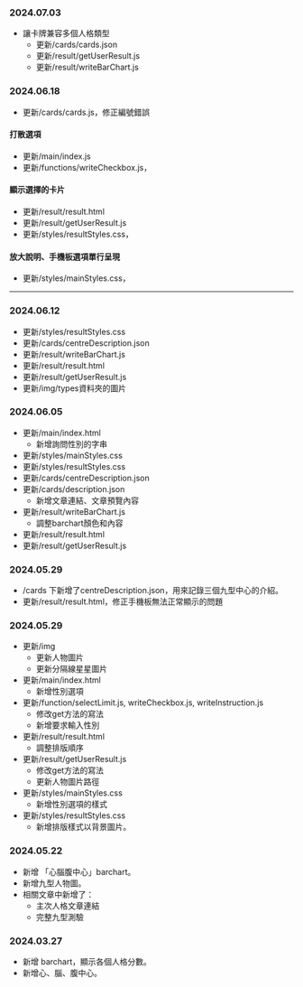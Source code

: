 ### 2024.07.03
- 讓卡牌兼容多個人格類型
    - 更新/cards/cards.json
    - 更新/result/getUserResult.js
    - 更新/result/writeBarChart.js 

### 2024.06.18
- 更新/cards/cards.js，修正編號錯誤

#### 打散選項
- 更新/main/index.js
- 更新/functions/writeCheckbox.js，

#### 顯示選擇的卡片
- 更新/result/result.html
- 更新/result/getUserResult.js
- 更新/styles/resultStyles.css，

#### 放大說明、手機板選項單行呈現
- 更新/styles/mainStyles.css，

---
### 2024.06.12
- 更新/styles/resultStyles.css
- 更新/cards/centreDescription.json
- 更新/result/writeBarChart.js
- 更新/result/result.html
- 更新/result/getUserResult.js
- 更新/img/types資料夾的圖片
### 2024.06.05
- 更新/main/index.html
    - 新增詢問性別的字串
- 更新/styles/mainStyles.css
- 更新/styles/resultStyles.css
- 更新/cards/centreDescription.json
- 更新/cards/description.json
    - 新增文章連結、文章預覽內容
- 更新/result/writeBarChart.js
    - 調整barchart顏色和內容
- 更新/result/result.html
- 更新/result/getUserResult.js

### 2024.05.29
- /cards 下新增了centreDescription.json，用來記錄三個九型中心的介紹。
- 更新/result/result.html，修正手機板無法正常顯示的問題

### 2024.05.29
- 更新/img
    - 更新人物圖片
    - 更新分隔線星星圖片
- 更新/main/index.html
    - 新增性別選項
- 更新/function/selectLimit.js, writeCheckbox.js, writeInstruction.js
    - 修改get方法的寫法
    - 新增要求輸入性別
- 更新/result/result.html
    - 調整排版順序
- 更新/result/getUserResult.js
    - 修改get方法的寫法
    - 更新人物圖片路徑
- 更新/styles/mainStyles.css
    - 新增性別選項的樣式
- 更新/styles/resultStyles.css
    - 新增排版樣式以背景圖片。

### 2024.05.22
- 新增 「心腦腹中心」barchart。
- 新增九型人物圖。
- 相關文章中新增了：
    - 主次人格文章連結
    - 完整九型測驗

### 2024.03.27
- 新增 barchart，顯示各個人格分數。
- 新增心、腦、腹中心。